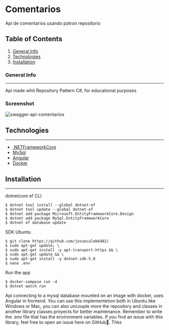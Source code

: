 # Comentarios
Api de comentarios usando patron repositorio
## Table of Contents
1. [General Info](#general-info)
2. [Technologies](#technologies)
3. [Installation](#installation)

### General Info
***
Api made whit Repository Pattern C#, for educational purposes
### Screenshot
![swagger-api-comentarios](https://user-images.githubusercontent.com/20881963/138023881-b6ea31bf-d602-4dda-825e-b5d1a7d7b50c.PNG)

## Technologies
***
* [.NETFrameworkCore](https://dotnet.microsoft.com/download/dotnet/5.0)
* [MySql](https://www.mysql.com/)
* [Angular](https://angular.io/guide/what-is-angular)
* [Docker](https://www.docker.com/)
## Installation
***

dotnetcore ef CLI
```
$ dotnet tool install --global dotnet-ef
$ dotnet tool update --global dotnet-ef
$ dotnet add package Microsoft.EntityFrameworkCore.Design
$ dotnet add package MySql.EntityFrameworkCore
$ dotnet ef database update
```

SDK Ubuntu
```
$ git clone https://github.com/josuecaleb6482/
$ sudo apt-get update; \
$ sudo apt-get install -y apt-transport-https && \
$ sudo apt-get update && \
$ sudo apt-get install -y dotnet-sdk-5.0
$ nano .env
```

Run the app
```
$ docker-compose run -d
$ dotnet watch run
```

Api connecting to a mysql database mounted on an image with docker, uses Angular in frontend. You can use this implementetion both in Ubuntu like Windows or Mac, you can also uncouple more the repository and classes in another library classes proyects for better maintenance.
Remember to write the .env file that has the environment variables.
If you find an issue with this library, feel free to open an issue here on GitHub🙂. Thks


